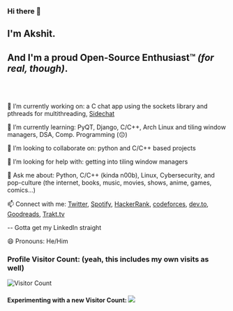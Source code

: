 ### Hi there 👋

## I'm Akshit.

## And I'm a proud Open-Source Enthusiast™ <i>(for real, though)</i>.

<!--
**flynnzler/flynnzler** is a ✨ _special_ ✨ repository because its `README.md` (this file) appears on your GitHub profile.

Here are some ideas to get you started:

- 🔭 I’m currently working on: a Python chat app using the sockets library (and then hopefully PyQT)
- 🌱 I’m currently learning: PyQT, django, c, using arch-based linux distros and tiling window managers
- 👯 I’m looking to collaborate on: python and c based projects
- 🤔 I’m looking for help with: getting into tiling window managers
- 💬 Ask me about: Python, Linux, shell, and fiction (shows, books, music, movies, games, comics... and so on)
- 📫 How to reach me: ... 
- 😄 Pronouns: He/Him
- ⚡ Fun fact: ...
-->

<br></br>

🔭 I’m currently working on: a C chat app using the sockets library and pthreads for multithreading, [Sidechat](https://github.com/flynnzler/sidechat)

🌱 I’m currently learning: PyQT, Django, C/C++, Arch Linux and tiling window managers, DSA, Comp. Programming (😔)

👯 I’m looking to collaborate on: python and C/C++ based projects

🤔 I’m looking for help with: getting into tiling window managers

💬 Ask me about: Python, C/C++ (kinda n00b), Linux, Cybersecurity, and pop-culture (the internet, books, music, movies, shows, anime, games, comics...)

📫 Connect with me: [Twitter](https://twitter.com/AkshitT66286362), [Spotify](https://open.spotify.com/user/thestarstorm), [HackerRank](https://www.hackerrank.com/tyagiakshit833), [codeforces](https://codeforces.com/profile/p4rziv4l), [dev.to](https://dev.to/flynnzler), [Goodreads](https://www.goodreads.com/user/show/76647027-akshit), [Trakt.tv](https://trakt.tv/users/lightyagami420)

-- Gotta get my LinkedIn straight

😄 Pronouns: He/Him

### Profile Visitor Count: (yeah, this includes my own visits as well)

![Visitor Count](https://profile-counter.glitch.me/flynnzler/count.svg)

#### Experimenting with a new Visitor Count:  ![](https://komarev.com/ghpvc/?username=flynnzler&style=flat-square)
